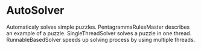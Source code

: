 # AutoSolver
Automaticaly solves simple puzzles. PentagrammaRulesMaster describes an example of a puzzle.
SingleThreadSolver solves a puzzle in one thread.
RunnableBasedSolver speeds up solving process by using multiple threads.
